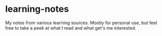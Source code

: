 # learning-notes
My notes from various learning sources.
Mostly for personal use, but feel free to take a peek at what I read
and what get's me interested.
